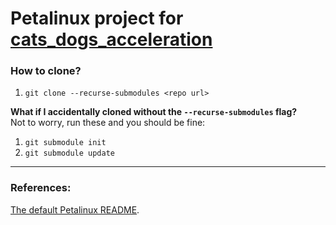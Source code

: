 # Petalinux project for [cats_dogs_acceleration](https://github.com/jona1115/cats_dogs_acceleration)

### How to clone?
1. `git clone --recurse-submodules <repo url>`

**What if I accidentally cloned without the `--recurse-submodules` flag?**  
Not to worry, run these and you should be fine:
1. `git submodule init`
2. `git submodule update`

***

### References:
[The default Petalinux README](https://github.com/jona1115/cats_dogs_acceleration_petalinux/blob/main/README).
